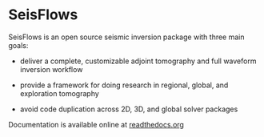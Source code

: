 SeisFlows
=========

SeisFlows is an open source seismic inversion package with three main goals:

- deliver a complete, customizable adjoint tomography and full waveform inversion workflow

- provide a framework for doing research in regional, global, and exploration tomography

- avoid code duplication across 2D, 3D, and global solver packages

Documentation is available online at [readthedocs.org](http://seisflows.readthedocs.org/en/latest/)
